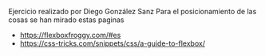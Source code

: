 Ejercicio realizado por Diego González Sanz
Para el posicionamiento de las cosas se han mirado estas paginas

- https://flexboxfroggy.com/#es
- https://css-tricks.com/snippets/css/a-guide-to-flexbox/